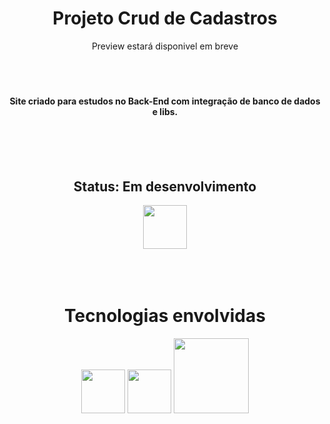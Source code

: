 <div align="center"> <h1> Projeto Crud de Cadastros </h1> </div>

<div align="center">Preview estará disponivel em breve</div>
  
  
<br>
<br>
<br>  
<div align="center"> <h4> Site criado para estudos no Back-End com integração de banco de dados e libs. </h4> </div>

<br>
<br>
<br> 


<div align="center"> <h2> Status: Em desenvolvimento </h2> 
<img width="70px" src="https://www.svgrepo.com/show/158167/web-development.svg">
</div>


<br>
<br>
<br> 
<div align="center"> 
  <h1> Tecnologias envolvidas </h1>
  <img width="70px" src="https://upload.wikimedia.org/wikipedia/commons/d/d9/Node.js_logo.svg">
  <img width="70px" src="https://cdn-icons-png.flaticon.com/512/5968/5968292.png">
  <img width="120px" src="https://upload.wikimedia.org/wikipedia/commons/0/00/Mongodb.png">
</div>
